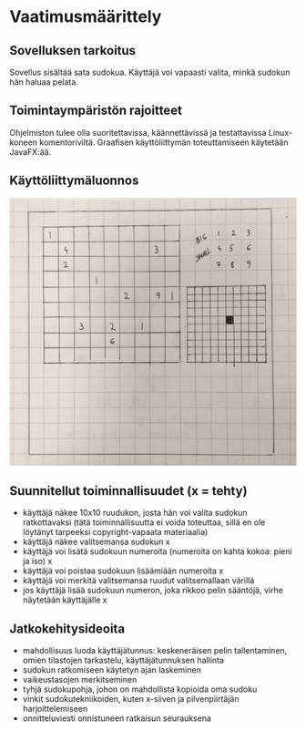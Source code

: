 # Vaatimusmäärittely

## Sovelluksen tarkoitus

Sovellus sisältää sata sudokua. Käyttäjä voi vapaasti valita, minkä sudokun hän haluaa pelata.

## Toimintaympäristön rajoitteet

Ohjelmiston tulee olla suoritettavissa, käännettävissä ja testattavissa Linux-koneen komentoriviltä. Graafisen käyttöliittymän toteuttamiseen käytetään JavaFX:ää.

## Käyttöliittymäluonnos

![Kayttoliittymaluonnos](https://raw.githubusercontent.com/sannahan/ot-harjoitustyo/master/dokumentaatio/kuvat/kayttoliittymaluonnos.jpg)

## Suunnitellut toiminnallisuudet (x = tehty)

* käyttäjä näkee 10x10 ruudukon, josta hän voi valita sudokun ratkottavaksi (tätä toiminnallisuutta ei voida toteuttaa, sillä en ole löytänyt tarpeeksi copyright-vapaata materiaalia)
* käyttäjä näkee valitsemansa sudokun x
* käyttäjä voi lisätä sudokuun numeroita (numeroita on kahta kokoa: pieni ja iso) x
* käyttäjä voi poistaa sudokuun lisäämiään numeroita x
* käyttäjä voi merkitä valitsemansa ruudut valitsemallaan värillä 
* jos käyttäjä lisää sudokuun numeron, joka rikkoo pelin sääntöjä, virhe näytetään käyttäjälle x

## Jatkokehitysideoita

* mahdollisuus luoda käyttäjätunnus: keskeneräisen pelin tallentaminen, omien tilastojen tarkastelu, käyttäjätunnuksen hallinta 
* sudokun ratkomiseen käytetyn ajan laskeminen
* vaikeustasojen merkitseminen
* tyhjä sudokupohja, johon on mahdollista kopioida oma sudoku
* vinkit sudokutekniikoiden, kuten x-siiven ja pilvenpiirtäjän harjoittelemiseen
* onnitteluviesti onnistuneen ratkaisun seurauksena
